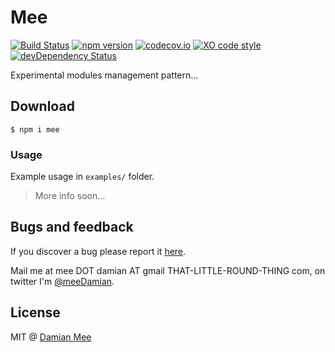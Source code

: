 # Mee
[![Build Status](https://travis-ci.org/chester1000/mee.svg?branch=master)](https://travis-ci.org/chester1000/mee) [![npm version](https://badge.fury.io/js/mee.svg)](https://badge.fury.io/js/mee) [![codecov.io](https://codecov.io/github/chester1000/mee/coverage.svg?branch=master)](https://codecov.io/github/chester1000/mee?branch=master) [![XO code style](https://img.shields.io/badge/code_style-XO-5ed9c7.svg)](https://github.com/sindresorhus/xo) [![devDependency Status](https://david-dm.org/chester1000/mee/dev-status.svg)](https://david-dm.org/chester1000/mee#info=devDependencies)

Experimental modules management pattern…

## Download

```
$ npm i mee
```
### Usage

Example usage in `examples/` folder.

> More info soon…

## Bugs and feedback

If you discover a bug please report it [here](https://github.com/chester1000/mee/issues/new).

Mail me at mee DOT damian AT gmail THAT-LITTLE-ROUND-THING com, on twitter I'm [@meeDamian](http://twitter.com/meedamian).


## License

MIT @ [Damian Mee](https://meedamian.com)
